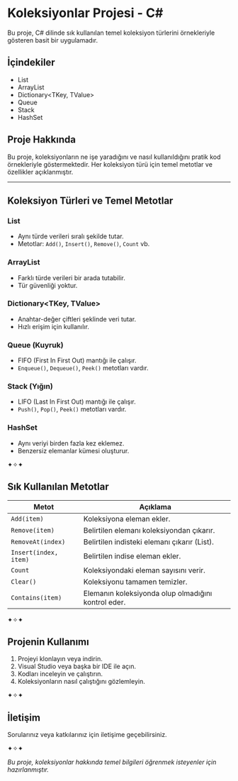# Koleksiyonlar Projesi - C#

Bu proje, C# dilinde sık kullanılan temel koleksiyon türlerini örnekleriyle gösteren basit bir uygulamadır.  

## İçindekiler

- List<T>  
- ArrayList  
- Dictionary<TKey, TValue>  
- Queue  
- Stack  
- HashSet  

## Proje Hakkında

Bu proje, koleksiyonların ne işe yaradığını ve nasıl kullanıldığını pratik kod örnekleriyle göstermektedir. Her koleksiyon türü için temel metotlar ve özellikler açıklanmıştır.

---

## Koleksiyon Türleri ve Temel Metotlar

### List<T>
- Aynı türde verileri sıralı şekilde tutar.
- Metotlar: `Add()`, `Insert()`, `Remove()`, `Count` vb.

### ArrayList
- Farklı türde verileri bir arada tutabilir.
- Tür güvenliği yoktur.

### Dictionary<TKey, TValue>
- Anahtar-değer çiftleri şeklinde veri tutar.
- Hızlı erişim için kullanılır.

### Queue (Kuyruk)
- FIFO (First In First Out) mantığı ile çalışır.
- `Enqueue()`, `Dequeue()`, `Peek()` metotları vardır.

### Stack (Yığın)
- LIFO (Last In First Out) mantığı ile çalışır.
- `Push()`, `Pop()`, `Peek()` metotları vardır.

### HashSet
- Aynı veriyi birden fazla kez eklemez.
- Benzersiz elemanlar kümesi oluşturur.

✦✧✦

## Sık Kullanılan Metotlar

| Metot                 | Açıklama                                           |
|-----------------------|----------------------------------------------------|
| `Add(item)`           | Koleksiyona eleman ekler.                          |
| `Remove(item)`        | Belirtilen elemanı koleksiyondan çıkarır.          |
| `RemoveAt(index)`     | Belirtilen indisteki elemanı çıkarır (List).       |
| `Insert(index, item)` | Belirtilen indise eleman ekler.                    |
| `Count`               | Koleksiyondaki eleman sayısını verir.              |
| `Clear()`             | Koleksiyonu tamamen temizler.                      |
| `Contains(item)`      | Elemanın koleksiyonda olup olmadığını kontrol eder.|

✦✧✦

## Projenin Kullanımı

1. Projeyi klonlayın veya indirin.
2. Visual Studio veya başka bir IDE ile açın.
3. Kodları inceleyin ve çalıştırın.
4. Koleksiyonların nasıl çalıştığını gözlemleyin.

✦✧✦

## İletişim

Sorularınız veya katkılarınız için iletişime geçebilirsiniz.  

✦✧✦

*Bu proje, koleksiyonlar hakkında temel bilgileri öğrenmek isteyenler için hazırlanmıştır.*
